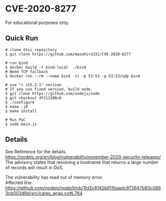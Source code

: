# CVE-2020-8277

For educational purposes only.

## Quick Run 
```
# clone this repository
$ git clone https://github.com/masahiro331/CVE-2020-8277

# run bind
$ docker build -t bind-local  ./bind
# Need TCP fallback
$ docker run --rm --name bind -it -p 53:53 -p 53:53/udp bind

# use "< v15.2.1" version
# If you use fixed version, build node.
$ git clone https://github.com/nodejs/node
$ git checkout df211208c0
$ ./configure
$ make -j8
$ make install

# Run PoC
$ node main.js
```

## Details

See Reference for the details.    
https://nodejs.org/en/blog/vulnerability/november-2020-security-releases/  
The advisory states that resolving a hostname that returns a large number of records will result in DoS.   


The vulnerability has read out of memory error.  
Affected line.   
https://github.com/nodejs/node/blob/1fd2c8142b611baadc973947b83c0863cb003d9d/src/cares_wrap.cc#L764  
